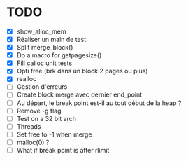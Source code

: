 # TODO

- [x] show\_alloc\_mem
- [x] Réaliser un main de test
- [x] Split merge\_block()
- [x] Do a macro for getpagesize()
- [x] Fill calloc unit tests
- [x] Opti free (brk dans un block 2 pages ou plus)
- [x] realloc
- [ ] Gestion d'erreurs
- [ ] Create block merge avec dernier end\_point
- [ ] Au départ, le break point est-il au tout début de la heap ?
- [ ] Remove -g flag
- [ ] Test on a 32 bit arch
- [ ] Threads
- [ ] Set free to -1 when merge
- [ ] malloc(0) ?
- [ ] What if break point is after rlimit
